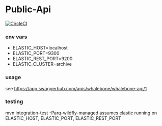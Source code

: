 # Public-Api

[![CircleCI](https://circleci.com/gh/whalebone/public-api.svg?style=svg)](https://circleci.com/gh/whalebone/public-api)

### env vars

- ELASTIC_HOST=localhost
- ELASTIC_PORT=9300
- ELASTIC_REST_PORT=9200
- ELASTIC_CLUSTER=archive

### usage

see https://app.swaggerhub.com/apis/whalebone/whalebone-api/1

### testing

mvn integration-test -Parq-wildfly-managed
assumes elastic running on ELASTIC_HOST, ELASTIC_PORT, ELASTIC_REST_PORT
